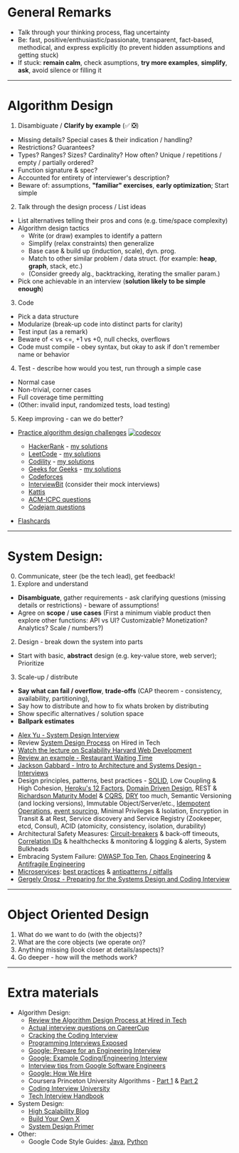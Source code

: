 # General Remarks

* Talk through your thinking process, flag uncertainty
* Be: fast, positive/enthusiastic/passionate, transparent, fact-based, methodical, and express explicitly (to prevent hidden assumptions and getting stuck)
* If stuck: **remain calm**, check asumptions, **try more examples**, **simplify**, **ask**, avoid silence or filling it

----------

# Algorithm Design

1. Disambiguate / **Clarify by example** (✅ ❎)
  - Missing details? Special cases & their indication / handling?
  - Restrictions? Guarantees?
  - Types? Ranges? Sizes? Cardinality? How often? Unique / repetitions / empty / partially ordered?
  - Function signature & spec?
  - Accounted for entirety of interviewer's description?
  - Beware of: assumptions, **"familiar" exercises**, **early optimization**; Start simple
2. Talk through the design process / List ideas
  - List alternatives telling their pros and cons (e.g. time/space complexity)
  - Algorithm design tactics
    - Write (or draw) examples to identify a pattern
    - Simplify (relax constraints) then generalize
    - Base case & build up (induction, scale), dyn. prog.
    - Match to other similar problem / data struct. (for example: **heap**, **graph**, stack, etc.)
    - (Consider greedy alg., backtracking, iterating the smaller param.)
  - Pick one achievable in an interview (**solution likely to be simple enough**)
3. Code
  - Pick a data structure
  - Modularize (break-up code into distinct parts for clarity)
  - Test input (as a remark)
  - Beware of < vs <=, +1 vs +0, null checks, overflows
  - Code must compile - obey syntax, but okay to ask if don't remember name or behavior
4. Test - describe how would you test, run through a simple case
  - Normal case
  - Non-trivial, corner cases
  - Full coverage time permitting
  - (Other: invalid input, randomized tests, load testing)
5. Keep improving - can we do better?

* [Practice algorithm design challenges](algorithms) [![codecov](https://codecov.io/gh/altermarkive/training/branch/master/graph/badge.svg)](https://codecov.io/gh/altermarkive/training)
  - [HackerRank](https://www.hackerrank.com/) - [my solutions](algorithms/code/hackerrank)
  - [LeetCode](https://leetcode.com/) - [my solutions](algorithms/code/leetcode)
  - [Codility](https://codility.com/) - [my solutions](algorithms/code/codility)
  - [Geeks for Geeks](https://www.geeksforgeeks.org/) - [my solutions](algorithms/code/geeksforgeeks)
  - [Codeforces](https://codeforces.com/)
  - [InterviewBit](https://www.interviewbit.com/) (consider their mock interviews)
  - [Kattis](https://open.kattis.com/)
  - [ACM-ICPC questions](https://icpc.baylor.edu/worldfinals/problems)
  - [Codejam questions](https://code.google.com/codejam/past-contests)

* [Flashcards](https://github.com/altermarkive/training/releases)

----------

# System Design:

0. Communicate, steer (be the tech lead), get feedback!
1. Explore and understand
  - **Disambiguate**, gather requirements - ask clarifying questions (missing details or restrictions) - beware of assumptions!
  - Agree on **scope** / **use cases**
    (First a minimum viable product then explore other functions: API vs UI? Customizable? Monetization? Analytics? Scale / numbers?)
2. Design - break down the system into parts
  - Start with basic, **abstract** design (e.g. key-value store, web server); Prioritize
3. Scale-up / distribute
  - **Say what can fail / overflow**, **trade-offs** (CAP theorem - consistency, availability, partitioning),
  - Say how to distribute and how to fix whats broken by distributing
  - Show specific alternatives / solution space
  - **Ballpark estimates**

* [Alex Yu - System Design Interview](https://www.amazon.com/dp/B08B3FWYBX/ref=cm_sw_em_r_mt_dp_X3C1WZV5Q0VX0Q0HX7CX)
* Review [System Design Process](https://www.hiredintech.com/system-design/the-system-design-process/) on Hired in Tech
* [Watch the lecture on Scalability Harvard Web Development](https://youtu.be/-W9F__D3oY4)
* [Review an example - Restaurant Waiting Time](http://altermarkive.github.io/training/system-design/restaurant-waiting-time.html)
* [Jackson Gabbard - Intro to Architecture and Systems Design - Interviews](https://youtu.be/ZgdS0EUmn70)
* Design principles, patterns, best practices - [SOLID](https://en.wikipedia.org/wiki/SOLID), Low Coupling & High Cohesion, [Heroku's 12 Factors](https://12factor.net/), [Domain Driven Design](https://en.wikipedia.org/wiki/Domain-driven_design), REST & [Richardson Maturity Model](https://en.wikipedia.org/wiki/Richardson_Maturity_Model) & [CQRS](https://en.wikipedia.org/wiki/Command%E2%80%93query_separation#Command_query_responsibility_segregation), [DRY](https://en.wikipedia.org/wiki/Don%27t_repeat_yourself) too much, Semantic Versioning (and locking versions), Immutable Object/Server/etc., [Idempotent Operations](https://microservices.io/patterns/communication-style/idempotent-consumer.html), [event sourcing](https://microservices.io/patterns/data/event-sourcing.html), Minimal Privileges & Isolation, Encryption in Transit & at Rest, Service discovery and Service Registry (Zookeeper, etcd, Consul), ACID (atomicity, consistency, isolation, durability)
* Architectural Safety Measures: [Circuit-breakers](https://en.wikipedia.org/wiki/Circuit_breaker_design_pattern) & back-off timeouts, [Correlation IDs](https://dzone.com/articles/correlation-id-for-logging-in-microservices) & healthchecks & monitoring & logging & alerts, System Bulkheads
* Embracing System Failure: [OWASP Top Ten](https://owasp.org/www-project-top-ten/), [Chaos Engineering](https://en.wikipedia.org/wiki/Chaos_engineering) & [Antifragile Engineering](https://en.wikipedia.org/wiki/Antifragile)
* [Microservices](https://www.google.com/search?q=awesome+microservices): [best practices](https://microservices.io/) & [antipatterns / pitfalls](https://www.oreilly.com/content/microservices-antipatterns-and-pitfalls/)
* [Gergely Orosz - Preparing for the Systems Design and Coding Interview](https://blog.pragmaticengineer.com/preparing-for-the-systems-design-and-coding-interviews/)

----------

# Object Oriented Design

1. What do we want to do (with the objects)?
2. What are the core objects (we operate on)?
3. Anything missing (look closer at details/aspects)?
4. Go deeper - how will the methods work?

----------

# Extra materials

* Algorithm Design:
  - [Review the Algorithm Design Process at Hired in Tech](https://www.hiredintech.com/algorithm-design/the-algorithm-design-canvas/)
  - [Actual interview questions on CareerCup](https://www.careercup.com/user?id=5095734581919744)
  - [Cracking the Coding Interview](https://www.google.nl/search?q=cracking+the+coding+interview+filetype:pdf)
  - [Programming Interviews Exposed](https://www.google.nl/search?q=programming+interviews+exposed+filetype:pdf)
  - [Google: Prepare for an Engineering Interview](https://youtu.be/ko-KkSmp-Lk)
  - [Google: Example Coding/Engineering Interview](https://youtu.be/XKu_SEDAykw)
  - [Interview tips from Google Software Engineers](https://youtu.be/XOtrOSatBoY)
  - [Google: How We Hire](https://careers.google.com/how-we-hire/interview)
  - Coursera Princeton University Algorithms - [Part 1](https://www.coursera.org/learn/algorithms-part1) & [Part 2](https://www.coursera.org/learn/algorithms-part2)
  - [Coding Interview University](https://github.com/jwasham/coding-interview-university)
  - [Tech Interview Handbook](https://github.com/yangshun/tech-interview-handbook)
* System Design:
  - [High Scalability Blog](https://highscalability.com/)
  - [Build Your Own X](https://github.com/danistefanovic/build-your-own-x)
  - [System Design Primer](https://github.com/donnemartin/system-design-primer)
* Other:
  - Google Code Style Guides: [Java](https://google.github.io/styleguide/javaguide.html), [Python](https://google.github.io/styleguide/pyguide.html)
